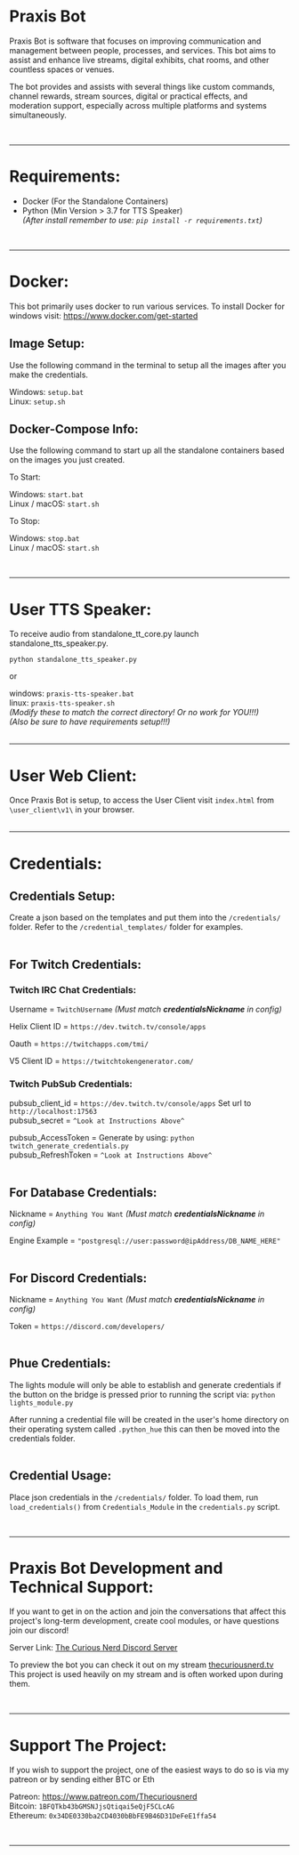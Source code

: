 # Praxis Bot

Praxis Bot is software that focuses on improving communication and management between people, processes, and services. This bot aims to assist and enhance live streams, digital exhibits, chat rooms, and other countless spaces or venues.

The bot provides and assists with several things like custom commands, channel rewards, stream sources, digital or practical effects, and moderation support, especially across multiple platforms and systems simultaneously.

<br>

___

# Requirements:
- Docker (For the Standalone Containers)
- Python (Min Version > 3.7 for TTS Speaker)<br>
*(After install remember to use: `pip install -r requirements.txt`)*

<br>

___

# Docker:

This bot primarily uses docker to run various services.
To install Docker for windows visit: https://www.docker.com/get-started

## Image Setup:

Use the following command in the terminal to setup all the images after you make the credentials.

Windows: `setup.bat`<br>
Linux: `setup.sh`


## Docker-Compose Info:

Use the following command to start up all the standalone containers based on the images you just created.

To Start:

Windows: `start.bat`<br>
Linux / macOS: `start.sh`<br>

To Stop:

Windows: `stop.bat`<br>
Linux / macOS: `start.sh`<br>

<br>

___

# User TTS Speaker:
To receive audio from standalone_tt_core.py launch standalone_tts_speaker.py.

`python standalone_tts_speaker.py`

or

windows: `praxis-tts-speaker.bat`<br>
linux: `praxis-tts-speaker.sh`<br>
*(Modify these to match the correct directory! Or no work for YOU!!!)*<br>
*(Also be sure to have requirements setup!!!)*<br>
<br>
___

# User Web Client:

Once Praxis Bot is setup, to access the User Client visit `index.html` from `\user_client\v1\` in your browser.<br>
<br>
___

# Credentials:

## Credentials Setup:

Create a json based on the templates and put them into the `/credentials/` folder.
Refer to the `/credential_templates/` folder for examples.<br>
<br>

## For Twitch Credentials:

### Twitch IRC Chat Credentials:
Username = `TwitchUsername` *(Must match ***credentialsNickname*** in config)*

Helix Client ID = `https://dev.twitch.tv/console/apps`

Oauth = `https://twitchapps.com/tmi/`

V5 Client ID = `https://twitchtokengenerator.com/`

### Twitch PubSub Credentials:

pubsub_client_id = `https://dev.twitch.tv/console/apps` Set url to `http://localhost:17563`<br>
pubsub_secret = `^Look at Instructions Above^`<br>

pubsub_AccessToken = Generate by using: `python twitch_generate_credentials.py`<br>
pubsub_RefreshToken = `^Look at Instructions Above^`<br>
<br>

## For Database Credentials:

Nickname = `Anything You Want` *(Must match ***credentialsNickname*** in config)*

Engine Example = `"postgresql://user:password@ipAddress/DB_NAME_HERE"`<br>
<br>

## For Discord Credentials:
Nickname = `Anything You Want` *(Must match ***credentialsNickname*** in config)*

Token = `https://discord.com/developers/`<br>
<br>

## Phue Credentials:
The lights module will only be able to establish and generate credentials if the button on the bridge is pressed prior to running the script via:
`python lights_module.py`<br>

After running a credential file will be created in the user's home directory on their operating system called `.python_hue` this can then be moved into the credentials folder.<br>
<br>

## Credential Usage:

Place json credentials in the `/credentials/` folder.
To load them, run `load_credentials()` from `Credentials_Module` in the `credentials.py` script.

</br>

___

# Praxis Bot Development and Technical Support:

If you want to get in on the action and join the conversations that affect this project's long-term development, create cool modules, or have questions join our discord!

Server Link: [The Curious Nerd Discord Server](https://discord.com/invite/sNTXWn4)

To preview the bot you can check it out on my stream [thecuriousnerd.tv](https://thecuriousnerd.tv) This project is used heavily on my stream and is often worked upon during them.

</br>

___
# Support The Project:

If you wish to support the project, one of the easiest ways to do so is via my patreon or by sending either BTC or Eth

Patreon: https://www.patreon.com/Thecuriousnerd<br>
Bitcoin: `1BFQTkb43bGMSNJjsQtiqai5eQjF5CLcAG`<br>
Ethereum: `0x34DE0330ba2CD4030bBbFE9B46D31DeFeE1ffa54`

</br>

___
